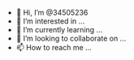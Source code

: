 - 👋 Hi, I’m @34505236
- 👀 I’m interested in ...
- 🌱 I’m currently learning ...
- 💞️ I’m looking to collaborate on ...
- 📫 How to reach me ...

<!---
34505236/34505236 is a ✨ special ✨ repository because its `README.md` (this file) appears on your GitHub profile.
You can click the Preview link to take a look at your changes.
--->

